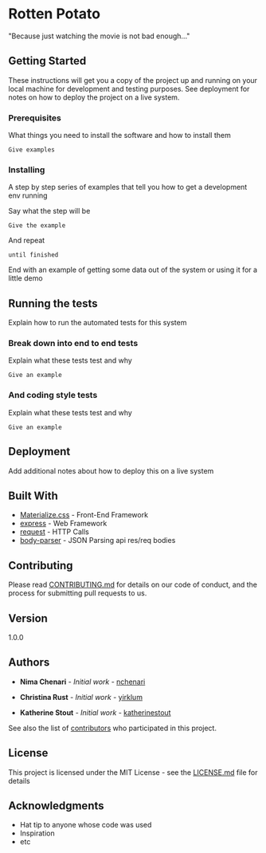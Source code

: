 # Rotten Potato

"Because just watching the movie is not bad enough..."

## Getting Started

These instructions will get you a copy of the project up and running on your local machine for development and testing purposes. See deployment for notes on how to deploy the project on a live system.

### Prerequisites

What things you need to install the software and how to install them

```
Give examples
```

### Installing

A step by step series of examples that tell you how to get a development env running

Say what the step will be

```
Give the example
```

And repeat

```
until finished
```

End with an example of getting some data out of the system or using it for a little demo

## Running the tests

Explain how to run the automated tests for this system

### Break down into end to end tests

Explain what these tests test and why

```
Give an example
```

### And coding style tests

Explain what these tests test and why

```
Give an example
```

## Deployment

Add additional notes about how to deploy this on a live system

## Built With

* [Materialize.css](https://materializecss.com/) - Front-End Framework
* [express](https://www.npmjs.com/package/express) - Web Framework
* [request](https://www.npmjs.com/package/requests) - HTTP Calls
* [body-parser](https://www.npmjs.com/package/body-parser) - JSON Parsing api res/req bodies

## Contributing

Please read [CONTRIBUTING.md](https://gist.github.com/PurpleBooth/b24679402957c63ec426) for details on our code of conduct, and the process for submitting pull requests to us.

## Version

1.0.0 

## Authors

* **Nima Chenari** - *Initial work* - [nchenari](https://github.com/nchenari)

* **Christina Rust** - *Initial work* - [yirklum](https://github.com/yirklum)

* **Katherine Stout** - *Initial work* - [katherinestout](https://github.com/katherinestout)

See also the list of [contributors](https://github.com/your/project/contributors) who participated in this project.

## License

This project is licensed under the MIT License - see the [LICENSE.md](LICENSE.md) file for details

## Acknowledgments

* Hat tip to anyone whose code was used
* Inspiration
* etc
